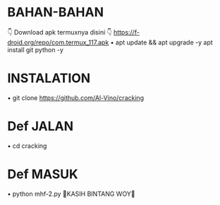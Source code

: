 # BAHAN-BAHAN
👇 Download apk termuxnya disini 👇
https://f-droid.org/repo/com.termux_117.apk
 • apt update && apt upgrade -y apt install git python -y
# INSTALATION
 • git clone https://github.com/Al-Vino/cracking
# Def JALAN
 • cd cracking
# Def MASUK
 • python mhf-2.py
🌟KASIH BINTANG WOY🌟
